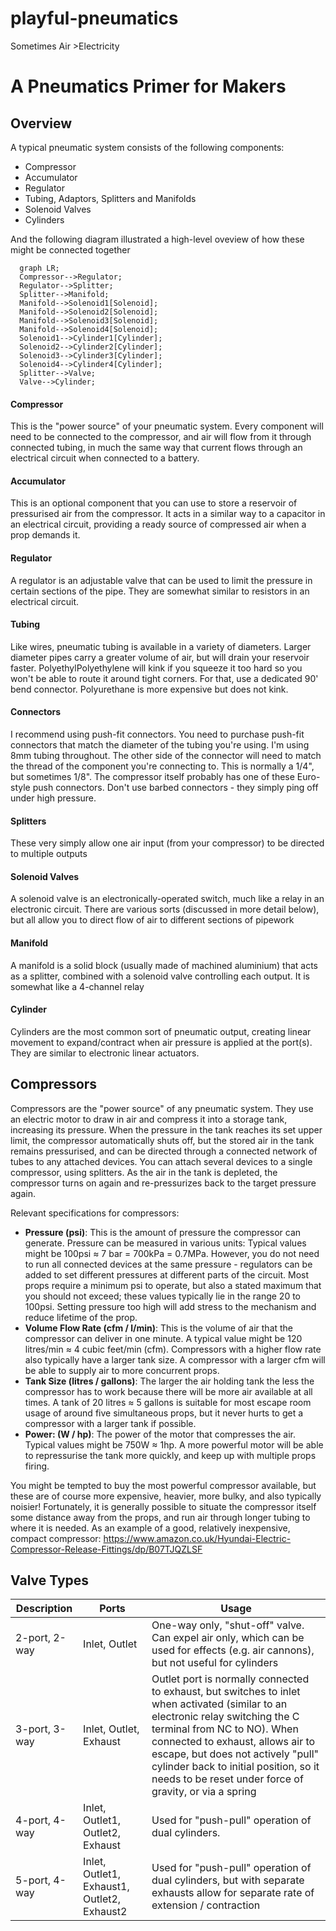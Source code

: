 # playful-pneumatics
Sometimes Air >Electricity

# A Pneumatics Primer for Makers

## Overview
A typical pneumatic system consists of the following components:
 - Compressor
 - Accumulator
 - Regulator
 - Tubing, Adaptors, Splitters and Manifolds
 - Solenoid Valves
 - Cylinders

And the following diagram illustrated a high-level oveview of how these might be connected together
```mermaid
  graph LR;
  Compressor-->Regulator;
  Regulator-->Splitter;
  Splitter-->Manifold;
  Manifold-->Solenoid1[Solenoid];
  Manifold-->Solenoid2[Solenoid];
  Manifold-->Solenoid3[Solenoid];
  Manifold-->Solenoid4[Solenoid];
  Solenoid1-->Cylinder1[Cylinder];
  Solenoid2-->Cylinder2[Cylinder];
  Solenoid3-->Cylinder3[Cylinder];
  Solenoid4-->Cylinder4[Cylinder];
  Splitter-->Valve;
  Valve-->Cylinder;
```

#### Compressor
This is the "power source" of your pneumatic system. Every component will need to be connected to the compressor, and air will flow from it through connected tubing, in much the same way that current flows through an electrical circuit when connected to a battery.

#### Accumulator
This is an optional component that you can use to store a reservoir of pressurised air from the compressor. It acts in a similar way to a capacitor in an electrical circuit, providing a ready source of compressed air when a prop demands it.

#### Regulator
A regulator is an adjustable valve that can be used to limit the pressure in certain sections of the pipe. They are somewhat similar to resistors in an electrical circuit. 

#### Tubing
Like wires, pneumatic tubing is available in a variety of diameters. Larger diameter pipes carry a greater volume of air, but will drain your reservoir faster. PolyethylPolyethylene will kink if you squeeze it too hard so you won't be able to route it around tight corners. For that, use a dedicated 90' bend connector. Polyurethane is more expensive but does not kink.

#### Connectors
I recommend using push-fit connectors. You need to purchase push-fit connectors that match the diameter of the tubing you're using. I'm using 8mm tubing throughout. The other side of the connector will need to match the thread of the component you're connecting to. This is normally a 1/4", but sometimes 1/8". The compressor itself probably has one of these Euro-style push connectors. Don't use barbed connectors - they simply ping off under high pressure.

#### Splitters
These very simply allow one air input (from your compressor) to be directed to multiple outputs

#### Solenoid Valves
A solenoid valve is an electronically-operated switch, much like a relay in an electronic circuit. There are various sorts (discussed in more detail below), but all allow you to direct flow of air to different sections of pipework

#### Manifold 
A manifold is a solid block (usually made of machined aluminium) that acts as a splitter, combined with a solenoid valve controlling each output. It is somewhat like a 4-channel relay

#### Cylinder
Cylinders are the most common sort of pneumatic output, creating linear movement to expand/contract when air pressure is applied at the port(s). They are similar to electronic linear actuators. 


## Compressors

Compressors are the "power source" of any pneumatic system. They use an electric motor to draw in air and compress it into a storage tank, increasing its pressure. 
When the pressure in the tank reaches its set upper limit, the compressor automatically shuts off, but the stored air in the tank remains pressurised, and can be directed through a connected network of tubes to any attached devices. You can attach several devices to a single compressor, using splitters.
As the air in the tank is depleted, the compressor turns on again and re-pressurizes back to the target pressure again.

Relevant specifications for compressors:

 - **Pressure (psi)**: This is the amount of pressure the compressor can generate. Pressure can be measured in various units: Typical values might be 100psi ≈ 7 bar = 700kPa = 0.7MPa. However, you do not need to run all connected devices at the same pressure - regulators can be added to set different pressures at different parts of the circuit. Most props require a minimum psi to operate, but also a stated maximum that you should not exceed; these values typically lie in the range 20 to 100psi. Setting pressure too high will add stress to the mechanism and reduce lifetime of the prop.
 - **Volume Flow Rate (cfm / l/min)**: This is the volume of air that the compressor can deliver in one minute. A typical value might be 120 litres/min ≈ 4 cubic feet/min (cfm). Compressors with a higher flow rate also typically have a larger tank size. A compressor with a larger cfm will be able to supply air to more concurrent props.
 - **Tank Size (litres / gallons)**: The larger the air holding tank the less the compressor has to work because there will be more air available at all times. A tank of 20 litres ≈ 5 gallons is suitable for most escape room usage of around five simultaneous props, but it never hurts to get a compressor with a larger tank if possible.
 - **Power: (W / hp)**: The power of the motor that compresses the air. Typical values might be 750W ≈ 1hp. A more powerful motor will be able to repressurise the tank more quickly, and keep up with multiple props firing.

You might be tempted to buy the most powerful compressor available, but these are of course more expensive, heavier, more bulky, and also typically noisier! Fortunately, it is generally possible to situate the compressor itself some distance away from the props, and run air through longer tubing to where it is needed. 
As an example of a good, relatively inexpensive, compact compressor: https://www.amazon.co.uk/Hyundai-Electric-Compressor-Release-Fittings/dp/B07TJQZLSF



## Valve Types
| Description | Ports | Usage |
| --- | --- | --- |
| 2-port, 2-way | Inlet, Outlet | One-way only, "shut-off" valve. Can expel air only, which can be used for effects (e.g. air cannons), but not useful for cylinders |
| 3-port, 3-way | Inlet, Outlet, Exhaust | Outlet port is normally connected to exhaust, but switches to inlet when activated (similar to an electronic relay switching the C terminal from NC to NO). When connected to exhaust, allows air to escape, but does not actively "pull" cylinder back to initial position, so it needs to be reset under force of gravity, or via a spring |
| 4-port, 4-way | Inlet, Outlet1, Outlet2, Exhaust | Used for "push-pull" operation of dual cylinders. |
| 5-port, 4-way | Inlet, Outlet1, Exhaust1, Outlet2, Exhaust2 | Used for "push-pull" operation of dual cylinders, but with separate exhausts allow for separate rate of extension / contraction |
